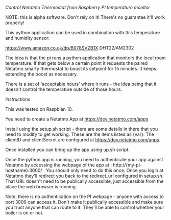 *Control Netatmo Thermostat from Raspberry PI temperature monitor*

NOTE: this is alpha software. Don't rely on it! There's no guarantee it'll work properly!

This python application can be used in combination with this temperature and humidity sensor:

https://www.amazon.co.uk/dp/B078SVZB1X 
DHT22/AM2302

The idea is that the pi runs a python application that monitors the local room temperature. If
that gets below a certain point it requests the paired Netatmo smarty thermostat to boost its
setpoint for 15 minutes. It keeps extending the boost as necessary.

There is a set of 'acceptable hours' where it runs - the idea being that it doesn't control the
temperature outside of those hours. 

*Instructions* 

This was tested on Raspbian 10. 

You need to create a Netatmo App at https://dev.netatmo.com/apps

Install using the setup.sh script - there are some details in there that you need to modify to get working. These are the items listed as {var}. The clientID and clientSecret are configured at https://dev.netatmo.com/apps.

Once installed you can bring up the app using up.sh script.

Once the python app is running, you need to authenticate your app against Netatmo by accessing the webpage of the app at : http://{my-pi-hostname}:3000/ . You should only need to do this once. Once you login at Netatmo they'll redirect you back to the redirect_url configured in setup.sh. That URL doesn't need to be publically accessible, just accessible from the place the web browser is running.

Note, there is no authentication on the PI webpage - anyone with access to port 3000 can access it. Don't make it publically accessible and make sure you trust anyone that can route to it. They'll be able to control whether your boiler is on or not.
